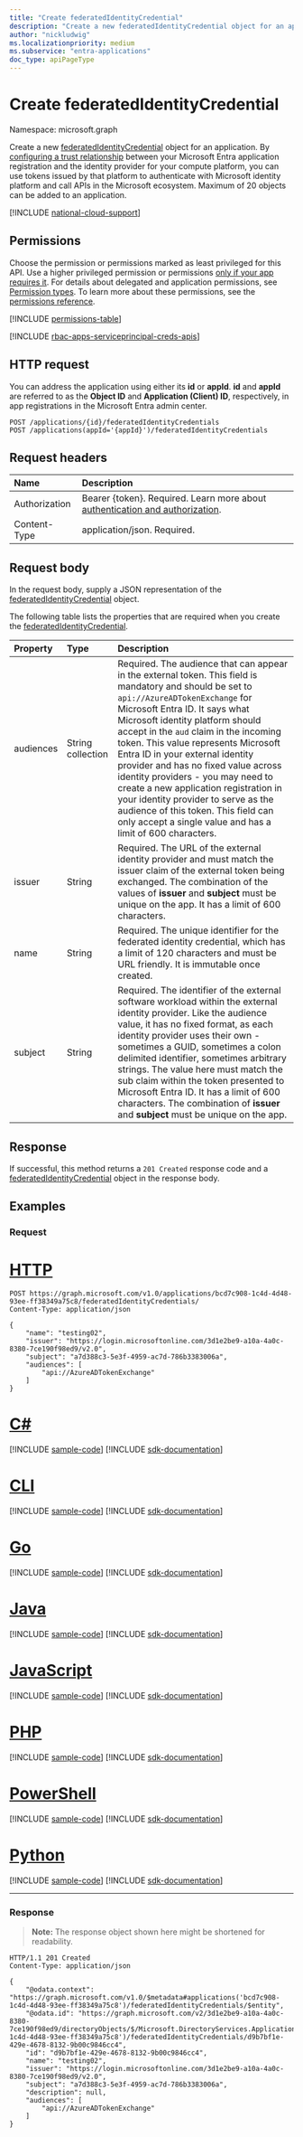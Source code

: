 ```yaml
---
title: "Create federatedIdentityCredential"
description: "Create a new federatedIdentityCredential object for an application."
author: "nickludwig"
ms.localizationpriority: medium
ms.subservice: "entra-applications"
doc_type: apiPageType
---
```


# Create federatedIdentityCredential
Namespace: microsoft.graph


Create a new [federatedIdentityCredential](../resources/federatedidentitycredential.md) object for an application. By [configuring a trust relationship](/azure/active-directory/develop/workload-identity-federation-create-trust) between your Microsoft Entra application registration and the identity provider for your compute platform, you can use tokens issued by that platform to authenticate with Microsoft identity platform and call APIs in the Microsoft ecosystem. Maximum of 20 objects can be added to an application.

[!INCLUDE [national-cloud-support](../../includes/all-clouds.md)]

## Permissions
Choose the permission or permissions marked as least privileged for this API. Use a higher privileged permission or permissions [only if your app requires it](/graph/permissions-overview#best-practices-for-using-microsoft-graph-permissions). For details about delegated and application permissions, see [Permission types](/graph/permissions-overview#permission-types). To learn more about these permissions, see the [permissions reference](/graph/permissions-reference).

<!-- { "blockType": "permissions", "name": "application_post_federatedidentitycredentials" } -->
[!INCLUDE [permissions-table](../includes/permissions/application-post-federatedidentitycredentials-permissions.md)]

[!INCLUDE [rbac-apps-serviceprincipal-creds-apis](../includes/rbac-for-apis/rbac-apps-serviceprincipal-creds-apis.md)]

## HTTP request

You can address the application using either its **id** or **appId**. **id** and **appId** are referred to as the **Object ID** and **Application (Client) ID**, respectively, in app registrations in the Microsoft Entra admin center.
<!-- { "blockType": "ignored" } -->
```http
POST /applications/{id}/federatedIdentityCredentials
POST /applications(appId='{appId}')/federatedIdentityCredentials
```

## Request headers
|Name|Description|
|:---|:---|
|Authorization|Bearer {token}. Required. Learn more about [authentication and authorization](/graph/auth/auth-concepts).|
|Content-Type|application/json. Required.|

## Request body
In the request body, supply a JSON representation of the [federatedIdentityCredential](../resources/federatedidentitycredential.md) object.

The following table lists the properties that are required when you create the [federatedIdentityCredential](../resources/federatedidentitycredential.md).

|Property|Type|Description|
|:---|:---|:---|
|audiences|String collection|Required. The audience that can appear in the external token. This field is mandatory and should be set to `api://AzureADTokenExchange` for Microsoft Entra ID. It says what Microsoft identity platform should accept in the `aud` claim in the incoming token. This value represents Microsoft Entra ID in your external identity provider and has no fixed value across identity providers - you may need to create a new application registration in your identity provider to serve as the audience of this token. This field can only accept a single value and has a limit of 600 characters.|
|issuer|String|Required. The URL of the external identity provider and must match the issuer claim of the external token being exchanged. The combination of the values of **issuer** and **subject** must be unique on the app. It has a limit of 600 characters.|
|name|String|Required. The unique identifier for the federated identity credential, which has a limit of 120 characters and must be URL friendly. It is immutable once created.|
|subject|String|Required. The identifier of the external software workload within the external identity provider. Like the audience value, it has no fixed format, as each identity provider uses their own - sometimes a GUID, sometimes a colon delimited identifier, sometimes arbitrary strings. The value here must match the sub claim within the token presented to Microsoft Entra ID. It has a limit of 600 characters. The combination of **issuer** and **subject** must be unique on the app.|



## Response

If successful, this method returns a `201 Created` response code and a [federatedIdentityCredential](../resources/federatedidentitycredential.md) object in the response body.

## Examples

### Request


# [HTTP](#tab/http)
<!-- {
  "blockType": "request",
  "name": "create_federatedidentitycredential_from_"
}
-->
``` http
POST https://graph.microsoft.com/v1.0/applications/bcd7c908-1c4d-4d48-93ee-ff38349a75c8/federatedIdentityCredentials/
Content-Type: application/json

{
    "name": "testing02",
    "issuer": "https://login.microsoftonline.com/3d1e2be9-a10a-4a0c-8380-7ce190f98ed9/v2.0",
    "subject": "a7d388c3-5e3f-4959-ac7d-786b3383006a",
    "audiences": [
        "api://AzureADTokenExchange"
    ]
}
```

# [C#](#tab/csharp)
[!INCLUDE [sample-code](../includes/snippets/csharp/create-federatedidentitycredential-from--csharp-snippets.md)]
[!INCLUDE [sdk-documentation](../includes/snippets/snippets-sdk-documentation-link.md)]

# [CLI](#tab/cli)
[!INCLUDE [sample-code](../includes/snippets/cli/create-federatedidentitycredential-from--cli-snippets.md)]
[!INCLUDE [sdk-documentation](../includes/snippets/snippets-sdk-documentation-link.md)]

# [Go](#tab/go)
[!INCLUDE [sample-code](../includes/snippets/go/create-federatedidentitycredential-from--go-snippets.md)]
[!INCLUDE [sdk-documentation](../includes/snippets/snippets-sdk-documentation-link.md)]

# [Java](#tab/java)
[!INCLUDE [sample-code](../includes/snippets/java/create-federatedidentitycredential-from--java-snippets.md)]
[!INCLUDE [sdk-documentation](../includes/snippets/snippets-sdk-documentation-link.md)]

# [JavaScript](#tab/javascript)
[!INCLUDE [sample-code](../includes/snippets/javascript/create-federatedidentitycredential-from--javascript-snippets.md)]
[!INCLUDE [sdk-documentation](../includes/snippets/snippets-sdk-documentation-link.md)]

# [PHP](#tab/php)
[!INCLUDE [sample-code](../includes/snippets/php/create-federatedidentitycredential-from--php-snippets.md)]
[!INCLUDE [sdk-documentation](../includes/snippets/snippets-sdk-documentation-link.md)]

# [PowerShell](#tab/powershell)
[!INCLUDE [sample-code](../includes/snippets/powershell/create-federatedidentitycredential-from--powershell-snippets.md)]
[!INCLUDE [sdk-documentation](../includes/snippets/snippets-sdk-documentation-link.md)]

# [Python](#tab/python)
[!INCLUDE [sample-code](../includes/snippets/python/create-federatedidentitycredential-from--python-snippets.md)]
[!INCLUDE [sdk-documentation](../includes/snippets/snippets-sdk-documentation-link.md)]

---

### Response
>**Note:** The response object shown here might be shortened for readability.
<!-- {
  "blockType": "response",
  "truncated": true,
  "@odata.type": "microsoft.graph.federatedIdentityCredential"
}
-->
``` http
HTTP/1.1 201 Created
Content-Type: application/json

{
    "@odata.context": "https://graph.microsoft.com/v1.0/$metadata#applications('bcd7c908-1c4d-4d48-93ee-ff38349a75c8')/federatedIdentityCredentials/$entity",
    "@odata.id": "https://graph.microsoft.com/v2/3d1e2be9-a10a-4a0c-8380-7ce190f98ed9/directoryObjects/$/Microsoft.DirectoryServices.Application('bcd7c908-1c4d-4d48-93ee-ff38349a75c8')/federatedIdentityCredentials/d9b7bf1e-429e-4678-8132-9b00c9846cc4",
    "id": "d9b7bf1e-429e-4678-8132-9b00c9846cc4",
    "name": "testing02",
    "issuer": "https://login.microsoftonline.com/3d1e2be9-a10a-4a0c-8380-7ce190f98ed9/v2.0",
    "subject": "a7d388c3-5e3f-4959-ac7d-786b3383006a",
    "description": null,
    "audiences": [
        "api://AzureADTokenExchange"
    ]
}
```
